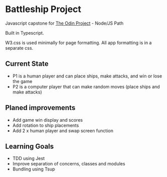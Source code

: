 # Battleship Project
Javascript capstone for [The Odin Project](https://www.theodinproject.com/lessons/node-path-javascript-battleship) - Node/JS Path

Built in Typescript.

W3.css is used minimally for page formatting. All app formatting is in a separate css.

## Current State
- P1 is a human player and can place ships, make attacks, and win or lose the game
- P2 is a computer player that can make random moves (place ships and make attacks)

## Planed improvements 
- Add game win display and scores
- Add rotation to ship placements
- Add 2 x human player and swap screen function

## Learning Goals
- TDD using Jest
- Improve separation of concerns, classes and modules
- Bundling using Tsup